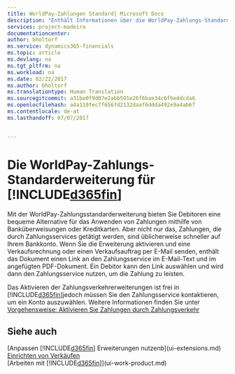 ```yaml
---
title: WorldPay-Zahlungen Standard| Microsoft Docs
description: "Enthält Informationen über die WorldPay-Zahlungs-Standarderweiterung"
services: project-madeira
documentationcenter: 
author: bholtorf
ms.service: dynamics365-financials
ms.topic: article
ms.devlang: na
ms.tgt_pltfrm: na
ms.workload: na
ms.date: 02/22/2017
ms.author: bholtorf
ms.translationtype: Human Translation
ms.sourcegitcommit: a31be0f9d07e2abb591e26f6bae34c6f6e4dcda6
ms.openlocfilehash: a4a110fec7f656fd2132daaf6ddda492e9a4ab67
ms.contentlocale: de-at
ms.lasthandoff: 07/07/2017


---
```

# <a name="the-worldpay-payments-standard-extension-to-included365finincludesd365finlongmdmd"></a>Die WorldPay-Zahlungs-Standarderweiterung für [!INCLUDE[d365fin](includes/d365fin_long_md.md)]
Mit der WorldPay-Zahlungsstandarderweiterung bieten Sie Debitoren eine bequeme Alternative für das Anwenden von Zahlungen mithilfe von Banküberweisungen oder Kreditkarten. Aber nicht nur das, Zahlungen, die durch Zahlungsservices getätigt werden, sind üblicherweise schneller auf Ihrem Bankkonto.
Wenn Sie die Erweiterung aktivieren und eine Verkaufsrechnung oder einen Verkaufsauftrag per E-Mail senden, enthält das Dokument einen Link an den Zahlungsservice im E-Mail-Text und im angefügten PDF-Dokument. Ein Debitor kann den Link auswählen und wird dann den Zahlungsservice nutzen, um die Zahlung zu leisten.

Das Aktivieren der Zahlungsverkehrerweiterungen ist frei in [!INCLUDE[d365fin](includes/d365fin_md.md)]jedoch müssen Sie den Zahlungsservice kontaktieren, um ein Konto auszuwählen. Weitere Informationen finden Sie unter [Vorgehensweise: Aktivieren Sie Zahlungen durch Zahlungsverkehr](sales-how-enable-payment-service-extensions.md)

## <a name="see-also"></a>Siehe auch
[Anpassen [!INCLUDE[d365fin](includes/d365fin_md.md)] Erweiterungen nutzenb](ui-extensions.md)  
[Einrichten von Verkäufen](sales-setup-sales.md)  
[Arbeiten mit [!INCLUDE[d365fin](includes/d365fin_md.md)]](ui-work-product.md)
